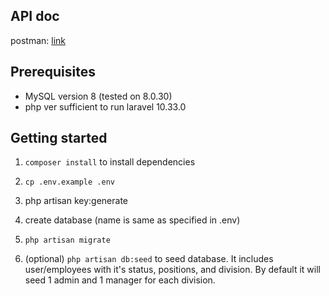 ## API doc

postman: [link](https://documenter.getpostman.com/view/19672778/2s9YeEarGP)

## Prerequisites

-   MySQL version 8 (tested on 8.0.30)
-   php ver sufficient to run laravel 10.33.0

## Getting started

1. `composer install` to install dependencies

2. `cp .env.example .env`

3. php artisan key:generate

4. create database (name is same as specified in .env)

5. `php artisan migrate`

6. (optional) `php artisan db:seed` to seed database. It includes user/employees with it's status, positions, and division. By default it will seed 1 admin and 1 manager for each division.
